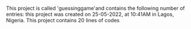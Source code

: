 This project is called 'guessinggame'and contains the following number of entries:
this project was created on 25-05-2022, at 10:41AM in Lagos, Nigeria.
This project contains 20 lines of codes
